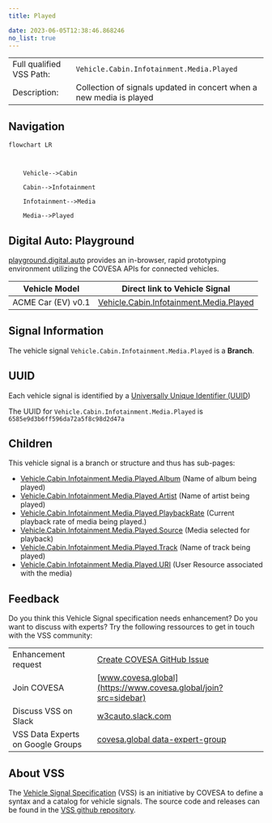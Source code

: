 ```yaml
---
title: Played

date: 2023-06-05T12:38:46.868246
no_list: true
---
```



| | |
|---|---|
| Full qualified VSS Path: | `Vehicle.Cabin.Infotainment.Media.Played` |
| Description: | Collection of signals updated in concert when a new media is played |

## Navigation

```mermaid
flowchart LR



    Vehicle-->Cabin

    Cabin-->Infotainment

    Infotainment-->Media

    Media-->Played

```


## Digital Auto: Playground

[playground.digital.auto](http://digital.auto) provides an in-browser, rapid prototyping environment utilizing the COVESA APIs for connected vehicles. 

| Vehicle Model | Direct link to Vehicle Signal |
|---|---|
| ACME Car (EV) v0.1 | [Vehicle.Cabin.Infotainment.Media.Played](https://digitalauto.netlify.app/model/STLWzk1WyqVVLbfymb4f/cvi/list/Vehicle.Cabin.Infotainment.Media.Played/) |


## Signal Information




The vehicle signal `Vehicle.Cabin.Infotainment.Media.Played` is a **Branch**.





## UUID

Each vehicle signal is identified by a [Universally Unique Identifier (UUID](https://en.wikipedia.org/wiki/Universally_unique_identifier))

The UUID for `Vehicle.Cabin.Infotainment.Media.Played` is `6585e9d3b6ff596da72a5f8c98d2d47a`

## Children

This vehicle signal is a branch or structure and thus has sub-pages:

- [Vehicle.Cabin.Infotainment.Media.Played.Album](album/) (Name of album being played)
- [Vehicle.Cabin.Infotainment.Media.Played.Artist](artist/) (Name of artist being played)
- [Vehicle.Cabin.Infotainment.Media.Played.PlaybackRate](playbackrate/) (Current playback rate of media being played.)
- [Vehicle.Cabin.Infotainment.Media.Played.Source](source/) (Media selected for playback)
- [Vehicle.Cabin.Infotainment.Media.Played.Track](track/) (Name of track being played)
- [Vehicle.Cabin.Infotainment.Media.Played.URI](uri/) (User Resource associated with the media)


## Feedback

Do you think this Vehicle Signal specification needs enhancement? Do you want to discuss with experts? Try the following ressources to get in touch with the VSS community:

| | |
|---|---|
| Enhancement request | [Create COVESA GitHub Issue](https://github.com/COVESA/vehicle_signal_specification/issues/new?body=Please+describe+your+feedback&title=Signal+feedback+Vehicle.Cabin.Infotainment.Media.Played) |
| Join COVESA | [www.covesa.global](https://www.covesa.global/join?src=sidebar) |
| Discuss VSS on Slack | [w3cauto.slack.com](http://w3cauto.slack.com/) |
| VSS Data Experts on Google Groups | [covesa.global data-expert-group](https://groups.google.com/a/covesa.global/g/data-expert-group) |

## About VSS

The [Vehicle Signal Specification](https://covesa.github.io/vehicle_signal_specification/) (VSS)
is an initiative by COVESA to define a syntax and a catalog for vehicle signals.
The source code and releases can be found in the [VSS github repository](https://github.com/COVESA/vehicle_signal_specification).

